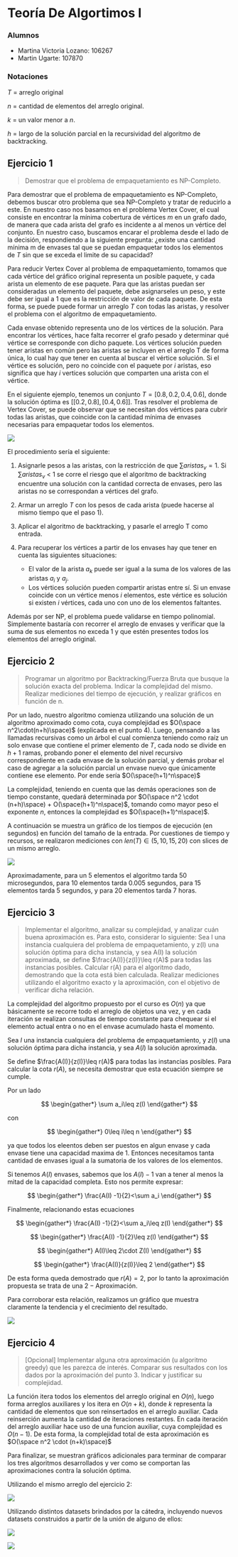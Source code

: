 # Teoría De Algortimos I

### Alumnos

- Martina Victoria Lozano: 106267
- Martin Ugarte: 107870

### Notaciones

$T$ = arreglo original

$n$ = cantidad de elementos del arreglo original.

$k$ = un valor menor a $n$.

$h$ = largo de la solución parcial en la recursividad del algoritmo de backtracking.

## Ejercicio 1

> Demostrar que el problema de empaquetamiento es NP-Completo.

Para demostrar que el problema de empaquetamiento es NP-Completo, debemos buscar otro problema que sea NP-Completo y tratar de reducirlo a este. En nuestro caso nos basamos en el problema Vertex Cover, el cual consiste en encontrar la mínima cobertura de vértices $m$ en un grafo dado, de manera que cada arista del grafo es incidente a al menos un vértice del conjunto. En nuestro caso, buscamos encarar el problema desde el lado de la decisión, respondiendo a la siguiente pregunta: ¿existe una cantidad mínima m de envases tal que se puedan empaquetar todos los elementos de $T$ sin que se exceda el limite de su capacidad?

Para reducir Vertex Cover al problema de empaquetamiento, tomamos que cada vértice del gráfico original representa un posible paquete, y cada arista un elemento de ese paquete. Para que las aristas puedan ser consideradas un elemento del paquete, debe asignarseles un peso, y este debe ser igual a 1 que es la restricción de valor de cada paquete. De esta forma, se puede puede formar un arreglo $T$ con todas las aristas, y resolver el problema con el algoritmo de empaquetamiento.

Cada envase obtenido representa uno de los vértices de la solución. Para encontrar los vértices, hace falta recorrer el grafo pesado y determinar qué vértice se corresponde con dicho paquete. Los vértices solución pueden tener aristas en común pero las aristas se incluyen en el arreglo T de forma única, lo cual hay que tener en cuenta al buscar el vértice solución. Si el vértice es solución, pero no coincide con el paquete por $i$ aristas, eso significa que hay $i$ vertices solución que comparten una arista con el vértice.

En el siguiente ejemplo, tenemos un conjunto $T = [0.8, 0.2, 0.4, 0.6]$, donde la solución óptima es $[[0.2, 0.8], [0.4, 0.6]]$. Tras resolver el problema de Vertex Cover, se puede observar que se necesitan dos vértices para cubrir todas las aristas, que coincide con la cantidad mínima de envases necesarias para empaquetar todos los elementos.

![](/graficos/grafo.png)

El procedimiento sería el siguiente:

1. Asignarle pesos a las aristas, con la restricción de que $\sum aristas_v = 1$. Si $\sum aristas_v$ < $1$ se corre el riesgo que el algoritmo de backtracking encuentre una solución con la cantidad correcta de envases, pero las aristas no se correspondan a vértices del grafo.

2. Armar un arreglo $T$ con los pesos de cada arista (puede hacerse al mismo tiempo que el paso $1$).

3. Aplicar el algoritmo de backtracking, y pasarle el arreglo T como entrada.

4. Para recuperar los vértices a partir de los envases hay que tener en cuenta las siguientes situaciones:
   - El valor de la arista $a_k$ puede ser igual a la suma de los valores de las aristas $a_i$ y $a_j$.
   - Los vértices solución pueden compartir aristas entre sí. Si un envase coincide con un vértice menos $i$ elementos, este vértice es solución si existen $i$ vértices, cada uno con uno de los elementos faltantes.  

Además por ser NP, el problema puede validarse en tiempo polinomial. Simplemente bastaría con recorrer el arreglo de envases y verificar que la suma de sus elementos no exceda $1$ y que estén presentes todos los elementos del arreglo original.

## Ejercicio 2

> Programar un algoritmo por Backtracking/Fuerza Bruta que busque la solución exacta del problema. Indicar la complejidad del mismo. Realizar mediciones del tiempo de ejecución, y realizar gráficos en función de n. 

Por un lado, nuestro algoritmo comienza utilizando una solución de un algoritmo aproximado como cota, cuya complejidad es $O(\space n^2\cdot(n+h)\space)$ (explicada en el punto $4$). Luego, pensando a las llamadas recursivas como un árbol el cual comienza teniendo como raíz un solo envase que contiene el primer elemento de $T$, cada nodo se divide en $h + 1$ ramas, probando poner el elemento del nivel recursivo correspondiente en cada envase de la solución parcial, y demás probar el caso de agregar a la solución parcial un envase nuevo que únicamente contiene ese elemento. Por ende sería $O(\space(h+1)^n\space)$

La complejidad, teniendo en cuenta que las demás operaciones son de tiempo constante, quedará determinada por $O(\space n^2 \cdot (n+h)\space) + O(\space(h+1)^n\space)$, tomando como mayor peso el exponente $n$, entonces la complejidad es $O(\space(h+1)^n\space)$.

A continuación se muestra un gráfico de los tiempos de ejecución (en segundos) en función del tamaño de la entrada. Por cuestiones de tiempo y recursos, se realizaron mediciones con $len(T)\in(5, 10, 15, 20)$ con slices de un mismo arreglo.

![](/graficos/tiempos_ejecucion.png)

Aproximadamente, para un $5$ elementos el algoritmo tarda $50$ microsegundos, para $10$ elementos tarda $0.005$ segundos, para $15$ elementos tarda $5$ segundos, y para $20$ elementos tarda $7$ horas.

## Ejercicio 3

> Implementar el algoritmo, analizar su complejidad, y analizar cuán buena aproximación es. Para esto, considerar lo siguiente: Sea I una instancia cualquiera del problema de empaquetamiento, y z(I) una solución óptima para dicha instancia, y sea A(I) la solución aproximada, se define $\frac{A(I)}{z(I)}\leq r(A)$  para todas las instancias posibles. Calcular r(A) para el algoritmo dado, demostrando que la cota está bien calculada. Realizar mediciones utilizando el algoritmo exacto y la aproximación, con el objetivo de verificar dicha relación.

La complejidad del algoritmo propuesto por el curso es $O(n)$ ya que básicamente se recorre todo el arreglo de objetos una vez, y en cada iteración se realizan consultas de tiempo constante para chequear si el elemento actual entra o no en el envase acumulado hasta el momento.

Sea $I$ una instancia cualquiera del problema de empaquetamiento, y $z(I)$ una solución óptima para dicha instancia, y sea $A(I)$ la solución aproximada.

Se define $\frac{A(I)}{z(I)}\leq r(A)$ para todas las instancias posibles. Para calcular la cota $r(A)$, se necesita demostrar que esta ecuación siempre se cumple.

Por un lado

$$
\begin{gather*}
\sum a_i\leq z(I)
\end{gather*}
$$

con

$$
\begin{gather*}
0\leq i\leq n
\end{gather*}
$$

ya que todos los eleentos deben ser puestos en algun envase y cada envase tiene una capacidad maxima de $1$. Entonces necesitamos tanta cantidad de envases igual a la sumatoria de los valores de los elementos.

Si tenemos $A(I)$ envases, sabemos que los $A(I)-1$ van a tener al menos la mitad de la capacidad completa. Esto nos permite expresar:

$$
\begin{gather*}
\frac{A(I) -1}{2}<\sum a_i
\end{gather*}
$$

Finalmente, relacionando estas ecuaciones

$$
\begin{gather*}
\frac{A(I) -1}{2}<\sum a_i\leq z(I)
\end{gather*}
$$

$$
\begin{gather*}
\frac{A(I) -1}{2}\leq z(I)
\end{gather*}
$$

$$
\begin{gather*}
A(I)\leq 2\cdot Z(I)
\end{gather*}
$$

$$
\begin{gather*}
\frac{A(I)}{z(I)}\leq 2
\end{gather*}
$$

De esta forma queda demostrado que $r(A)=2$, por lo tanto la aproximación propuesta se trata de una $2-\text{Aproximación}$.

Para corroborar esta relación, realizamos un gráfico que muestra claramente la tendencia y el crecimiento del resultado.

![](/graficos/punto_3.png)


## Ejercicio 4

> [Opcional] Implementar alguna otra aproximación (u algoritmo greedy) que les parezca de interés. Comparar sus resultados con los dados por la aproximación del punto 3. Indicar y justificar su complejidad.

La función itera todos los elementos del arreglo original en $O(n)$, luego forma arreglos auxiliares y los itera en $O(n + k)$, donde $k$ representa la cantidad de elementos que son reinsertados en el arreglo auxiliar. Cada reinserción aumenta la cantidad de iteraciones restantes. En cada iteración del arreglo auxiliar hace uso de una funcion auxiliar, cuya complejidad es $O(n-1)$. De esta forma, la complejidad total de esta aproximación es $O(\space n^2 \cdot (n+k)\space)$

Para finalizar, se muestran gráficos adicionales para terminar de comparar los tres algoritmos desarrollados y ver como se comportan las aproximaciones contra la solución óptima.

Utilizando el mismo arreglo del ejercicio $2$:

![](/graficos/cantidad_envases.png)

Utilizando distintos datasets brindados por la cátedra, incluyendo nuevos datasets construidos a partir de la unión de alguno de ellos:

![](/graficos/tiempos_aprox.png)

![](/graficos/envases_aprox.png)